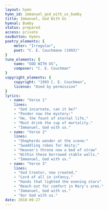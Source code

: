 ```yaml
---
layout: hymn
hymn_id: immanuel_god_with_us_bumby
title: Immanuel, God With Us
hymnal: Bumby
status: prepared
access: private
navButton: Hymns
poetry_elements: {
    meter: "Irregular",
    poet: "C. E. Couchmane (1993)"
}
tune_elements: {
    name: "GOD WITH US",
    composer: "C. E. Couchman"
}
copyright_elements: {
    copyright: "1993 C. E. Couchman",
    license: "Used by permission"
}
lyrics:
  - name: "Verse 1"
    lines:
    - "God incarnate, can it be?"
    - "Ponder now the mystery:"
    - "He, the fount of eternal life,"
    - "Must drink the cup of mortality."
    - "Immanuel, God with us."
  - name: "Verse 2"
    lines:
    - "Shepherds wonder at the scene:"
    - "Swaddling robes for deity;"
    - "Heaven's throne now a bed of straw"
    - "Within these borrowed stable walls."
    - "Immanuel, God with us."
  - name: "Verse 3"
    lines:
    - "God Creator, now created,"
    - "Lord of all in infancy,"
    - "Hands that lighted the evening stars"
    - "Reach out for comfort in Mary's arms."
    - "Immanuel, God with us."
    - "Our God with us."
date: 2018-09-27
---
```

